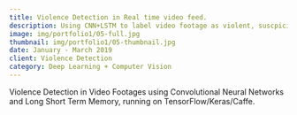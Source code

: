 ```yaml
---
title: Violence Detection in Real time video feed.
description: Using CNN+LSTM to label video footage as violent, suscpicious or safe.
image: img/portfolio1/05-full.jpg
thumbnail: img/portfolio1/05-thumbnail.jpg
date: January - March 2019
client: Violence Detection 
category: Deep Learning + Computer Vision
---
```

Violence Detection in Video Footages using Convolutional Neural Networks and Long Short Term Memory, running on TensorFlow/Keras/Caffe.

